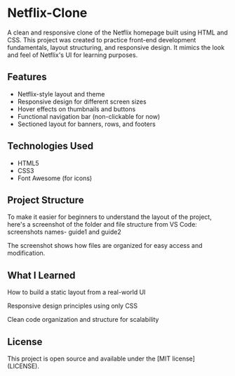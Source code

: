 # Netflix-Clone

A clean and responsive clone of the Netflix homepage built using HTML and CSS. This project was created to practice front-end development fundamentals, layout structuring, and responsive design. It mimics the look and feel of Netflix's UI for learning purposes.

## Features

- Netflix-style layout and theme
- Responsive design for different screen sizes
- Hover effects on thumbnails and buttons
- Functional navigation bar (non-clickable for now)
- Sectioned layout for banners, rows, and footers

## Technologies Used

- HTML5
- CSS3
- Font Awesome (for icons)

## Project Structure

To make it easier for beginners to understand the layout of the project, here's a screenshot of the folder and file structure from VS Code:
screenshots names- guide1 and guide2

The screenshot shows how files are organized for easy access and modification.

## What I Learned

How to build a static layout from a real-world UI

Responsive design principles using only CSS

Clean code organization and structure for scalability

## License 
This project is open source and available under the [MIT license] (LICENSE).

